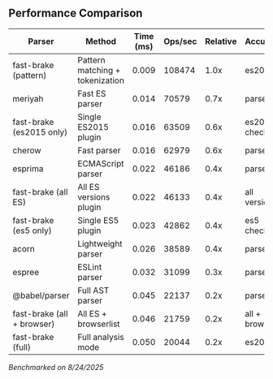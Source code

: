 ## Performance Comparison

| Parser | Method | Time (ms) | Ops/sec | Relative | Accuracy |
|--------|--------|-----------|---------|----------|----------|
| fast-brake (pattern) | Pattern matching + tokenization | 0.009 | 108474 | 1.0x | es2015 |
| meriyah | Fast ES parser | 0.014 | 70579 | 0.7x | parsed |
| fast-brake (es2015 only) | Single ES2015 plugin | 0.016 | 63509 | 0.6x | es2015 check |
| cherow | Fast parser | 0.016 | 62979 | 0.6x | parsed |
| esprima | ECMAScript parser | 0.022 | 46186 | 0.4x | parsed |
| fast-brake (all ES) | All ES versions plugin | 0.022 | 46133 | 0.4x | all versions |
| fast-brake (es5 only) | Single ES5 plugin | 0.023 | 42862 | 0.4x | es5 check |
| acorn | Lightweight parser | 0.026 | 38589 | 0.4x | parsed |
| espree | ESLint parser | 0.032 | 31099 | 0.3x | parsed |
| @babel/parser | Full AST parser | 0.045 | 22137 | 0.2x | parsed |
| fast-brake (all + browser) | All ES + browserlist | 0.046 | 21759 | 0.2x | all + browser |
| fast-brake (full) | Full analysis mode | 0.050 | 20044 | 0.2x | es2015 |


*Benchmarked on 8/24/2025*
